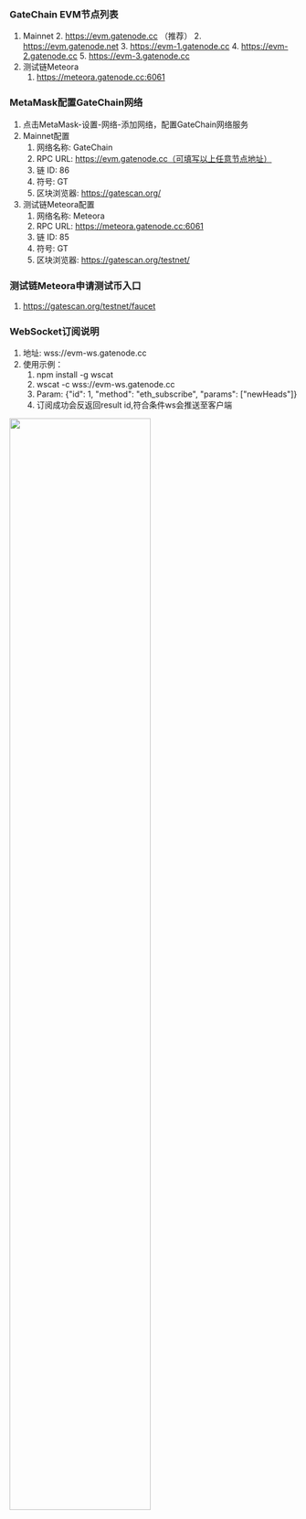 ### GateChain EVM节点列表
1. Mainnet
	2. https://evm.gatenode.cc （推荐）
  	2. https://evm.gatenode.net
  	3. https://evm-1.gatenode.cc
  	4. https://evm-2.gatenode.cc
  	5. https://evm-3.gatenode.cc
2. 测试链Meteora
  	1. https://meteora.gatenode.cc:6061
### MetaMask配置GateChain网络
1. 点击MetaMask-设置-网络-添加网络，配置GateChain网络服务
2. Mainnet配置
  	1. 网络名称: GateChain
  	2. RPC URL: https://evm.gatenode.cc（可填写以上任意节点地址）
  	3. 链 ID: 86
  	4. 符号: GT
  	5. 区块浏览器: https://gatescan.org/
3. 测试链Meteora配置
  	1. 网络名称: Meteora
  	2. RPC URL: https://meteora.gatenode.cc:6061
  	3. 链 ID: 85
  	4. 符号: GT
  	5. 区块浏览器: https://gatescan.org/testnet/
### 测试链Meteora申请测试币入口
1. https://gatescan.org/testnet/faucet
### WebSocket订阅说明
1. 地址: wss://evm-ws.gatenode.cc
2. 使用示例：
 	1. npm install -g wscat
  	2. wscat -c wss://evm-ws.gatenode.cc
  	3. Param:   {"id": 1, "method": "eth_subscribe", "params": ["newHeads"]}
  	4. 订阅成功会反返回result id,符合条件ws会推送至客户端
 <img src="../../images/websocket.png"  height=70% width=70%>